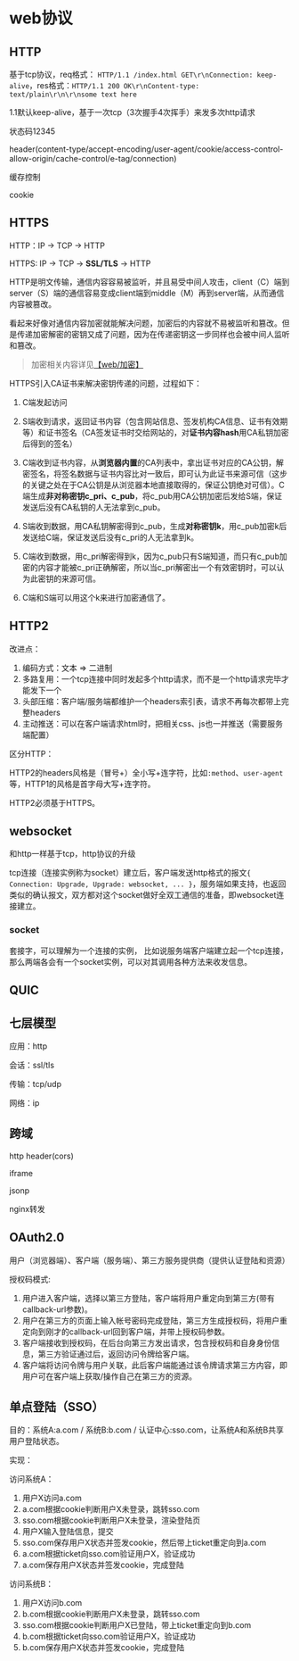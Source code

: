 # web协议

## HTTP

基于tcp协议，req格式： `HTTP/1.1 /index.html GET\r\nConnection: keep-alive`，res格式：`HTTP/1.1 200 OK\r\nContent-type: text/plain\r\n\r\nsome text here`

1.1默认keep-alive，基于一次tcp（3次握手4次挥手）来发多次http请求

状态码12345

header(content-type/accept-encoding/user-agent/cookie/access-control-allow-origin/cache-control/e-tag/connection)

缓存控制

cookie

## HTTPS

HTTP：IP -> TCP -> HTTP

HTTPS: IP -> TCP -> **SSL/TLS** -> HTTP

HTTP是明文传输，通信内容容易被监听，并且易受中间人攻击，client（C）端到server（S）端的通信容易变成client端到middle（M）再到server端，从而通信内容被篡改。

看起来好像对通信内容加密就能解决问题，加密后的内容就不易被监听和篡改。但是传递加密解密的密钥又成了问题，因为在传递密钥这一步同样也会被中间人监听和篡改。

> 加密相关内容详见[【web/加密】](/web/encode)

HTTPS引入CA证书来解决密钥传递的问题，过程如下：

1. C端发起访问

2. S端收到请求，返回证书内容（包含网站信息、签发机构CA信息、证书有效期等）和证书签名（CA签发证书时交给网站的，对**证书内容hash**用CA私钥加密后得到的签名）

3. C端收到证书内容，从**浏览器内置**的CA列表中，拿出证书对应的CA公钥，解密签名，将签名数据与证书内容比对一致后，即可认为此证书来源可信（这步的关键之处在于CA公钥是从浏览器本地直接取得的，保证公钥绝对可信）。C端生成**非对称密钥c_pri、c_pub**，将c_pub用CA公钥加密后发给S端，保证发送后没有CA私钥的人无法拿到c_pub。

4. S端收到数据，用CA私钥解密得到c_pub，生成**对称密钥k**，用c_pub加密k后发送给C端，保证发送后没有c_pri的人无法拿到k。

5. C端收到数据，用c_pri解密得到k，因为c_pub只有S端知道，而只有c_pub加密的内容才能被c_pri正确解密，所以当c_pri解密出一个有效密钥时，可以认为此密钥的来源可信。

6. C端和S端可以用这个k来进行加密通信了。

## HTTP2

改进点：

1. 编码方式：文本 => 二进制
2. 多路复用：一个tcp连接中同时发起多个http请求，而不是一个http请求完毕才能发下一个
3. 头部压缩：客户端/服务端都维护一个headers索引表，请求不再每次都带上完整headers
4. 主动推送：可以在客户端请求html时，把相关css、js也一并推送（需要服务端配置）

区分HTTP：

HTTP2的headers风格是（冒号+）全小写+连字符，比如`:method`、`user-agent`等，HTTP1的风格是首字母大写+连字符。

HTTP2必须基于HTTPS。

## websocket

和http一样基于tcp，http协议的升级

tcp连接（连接实例称为socket）建立后，客户端发送http格式的报文`{ Connection: Upgrade, Upgrade: websocket, ... }`，服务端如果支持，也返回类似的确认报文，双方都对这个socket做好全双工通信的准备，即websocket连接建立。

### socket

套接字，可以理解为一个连接的实例，
比如说服务端客户端建立起一个tcp连接，那么两端各会有一个socket实例，可以对其调用各种方法来收发信息。

## QUIC

## 七层模型

应用：http

会话：ssl/tls

传输：tcp/udp

网络：ip

## 跨域

http header(cors)

iframe

jsonp

nginx转发

## OAuth2.0

用户（浏览器端）、客户端（服务端）、第三方服务提供商（提供认证登陆和资源）

授权码模式:

1. 用户进入客户端，选择以第三方登陆，客户端将用户重定向到第三方(带有callback-url参数)。
2. 用户在第三方的页面上输入帐号密码完成登陆，第三方生成授权码，将用户重定向到刚才的callback-url回到客户端，并带上授权码参数。
3. 客户端接收到授权码，在后台向第三方发出请求，包含授权码和自身身份信息，第三方验证通过后，返回访问令牌给客户端。
4. 客户端将访问令牌与用户关联，此后客户端能通过该令牌请求第三方内容，即用户可在客户端上获取/操作自己在第三方的资源。



## 单点登陆（SSO）

目的：系统A:a.com / 系统B:b.com / 认证中心:sso.com，让系统A和系统B共享用户登陆状态。

实现：

访问系统A：
1. 用户X访问a.com
2. a.com根据cookie判断用户X未登录，跳转sso.com
3. sso.com根据cookie判断用户X未登录，渲染登陆页
4. 用户X输入登陆信息，提交
5. sso.com保存用户X状态并签发cookie，然后带上ticket重定向到a.com
6. a.com根据ticket向sso.com验证用户X，验证成功
7. a.com保存用户X状态并签发cookie，完成登陆

访问系统B：
1. 用户X访问b.com
2. b.com根据cookie判断用户X未登录，跳转sso.com
3. sso.com根据cookie判断用户X已登陆，带上ticket重定向到b.com
4. b.com根据ticket向sso.com验证用户X，验证成功
5. b.com保存用户X状态并签发cookie，完成登陆